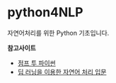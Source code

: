 # python4NLP
자연어처리를 위한 Python 기초입니다.

**참고사이트**
- [점프 투 파이썬](https://wikidocs.net/14)
- [딥 러닝을 이용한 자연어 처리 입문](https://wikidocs.net/book/2155)
